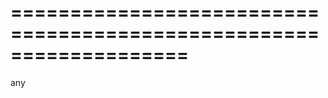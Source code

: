 <!--**
/*-------------------------------------------
    Auto-generated file. Do not modify.
-------------------------------------------

**-->
===================================================================
===================================================================

<!--shortDescription-->

<!--/shortDescription-->

<!--returnType-->any<!--/returnType-->
<!--returnDescription-->

<!--/returnDescription-->

<!--fullDescription-->

<!--/fullDescription-->
